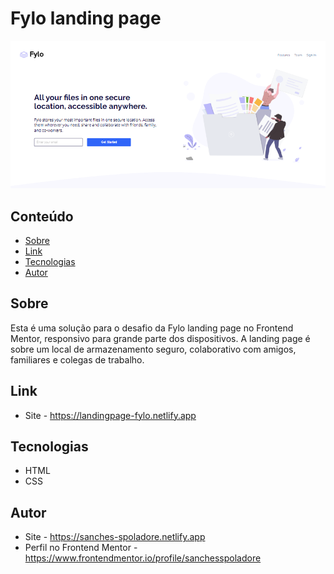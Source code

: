# Fylo landing page

![](./.github/preview.png)

## Conteúdo
- [Sobre](#sobre)
- [Link](#link)
- [Tecnologias](#tecnologias)
- [Autor](#autor)

## Sobre
Esta é uma solução para o desafio da Fylo landing page no Frontend Mentor, responsivo para grande parte dos dispositivos. A landing page é sobre um local de armazenamento seguro, colaborativo com amigos, familiares e colegas de trabalho.

## Link
- Site - https://landingpage-fylo.netlify.app

## Tecnologias
- HTML
- CSS

## Autor
- Site - https://sanches-spoladore.netlify.app
- Perfil no Frontend Mentor - https://www.frontendmentor.io/profile/sanchesspoladore